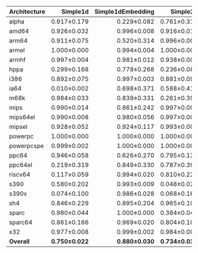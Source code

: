 | Architecture | Simple1d | Simple1dEmbedding | Simple2d | Simple2dEmbedding | ResNet50 | ResNet50Embedding |
| ------------ | ------------: | ------------: | ------------: | ------------: | ------------: | ------------: |
| alpha | 0.917±0.179 | 0.229±0.082 | 0.761±0.311 | 0.242±0.069 | 0.159±0.074 | 0.256±0.134 |
| amd64 | 0.926±0.032 | 0.996±0.008 | 0.916±0.017 | 0.993±0.008 | 0.870±0.015 | 0.985±0.008 |
| arm64 | 0.911±0.075 | 0.520±0.314 | 0.996±0.005 | 0.494±0.364 | 0.977±0.012 | 0.957±0.056 |
| armel | 1.000±0.000 | 0.994±0.004 | 1.000±0.000 | 0.995±0.004 | 0.996±0.003 | 0.986±0.011 |
| armhf | 0.997±0.004 | 0.981±0.012 | 0.938±0.005 | 0.981±0.008 | 0.953±0.013 | 0.974±0.013 |
| hppa | 0.299±0.168 | 0.778±0.268 | 0.236±0.084 | 0.762±0.289 | 0.944±0.082 | 0.869±0.207 |
| i386 | 0.892±0.075 | 0.997±0.003 | 0.881±0.096 | 0.997±0.002 | 0.820±0.026 | 0.929±0.032 |
| ia64 | 0.010±0.002 | 0.698±0.371 | 0.588±0.419 | 0.088±0.274 | 0.004±0.007 | 0.225±0.301 |
| m68k | 0.984±0.033 | 0.839±0.331 | 0.261±0.399 | 0.928±0.217 | 0.571±0.417 | 0.905±0.172 |
| mips | 0.990±0.014 | 0.861±0.242 | 0.997±0.003 | 0.836±0.189 | 0.994±0.007 | 0.946±0.062 |
| mips64el | 0.990±0.008 | 0.980±0.056 | 0.997±0.003 | 0.921±0.137 | 0.873±0.084 | 0.970±0.047 |
| mipsel | 0.928±0.052 | 0.924±0.117 | 0.993±0.009 | 0.952±0.062 | 0.987±0.009 | 0.995±0.006 |
| powerpc | 1.000±0.000 | 1.000±0.000 | 1.000±0.000 | 1.000±0.000 | 0.999±0.001 | 1.000±0.000 |
| powerpcspe | 0.999±0.002 | 1.000±0.000 | 1.000±0.000 | 1.000±0.000 | 0.995±0.006 | 1.000±0.000 |
| ppc64 | 0.946±0.058 | 0.626±0.270 | 0.795±0.139 | 0.336±0.177 | 0.891±0.063 | 0.704±0.178 |
| ppc64el | 0.219±0.319 | 0.849±0.330 | 0.787±0.391 | 0.735±0.318 | 0.978±0.019 | 0.998±0.002 |
| riscv64 | 0.117±0.059 | 0.994±0.020 | 0.810±0.226 | 1.000±0.001 | 0.889±0.094 | 0.996±0.007 |
| s390 | 0.580±0.202 | 0.993±0.009 | 0.048±0.021 | 0.979±0.034 | 0.205±0.289 | 0.344±0.398 |
| s390x | 0.074±0.100 | 0.986±0.028 | 0.068±0.167 | 0.996±0.004 | 0.603±0.321 | 0.490±0.372 |
| sh4 | 0.846±0.229 | 0.895±0.204 | 0.965±0.106 | 0.999±0.001 | 0.982±0.029 | 0.999±0.001 |
| sparc | 0.980±0.044 | 1.000±0.000 | 0.384±0.049 | 1.000±0.000 | 0.882±0.101 | 0.999±0.001 |
| sparc64 | 0.861±0.166 | 0.969±0.020 | 0.804±0.102 | 0.984±0.013 | 0.918±0.075 | 0.983±0.029 |
| x32 | 0.977±0.008 | 0.999±0.002 | 0.984±0.006 | 0.998±0.002 | 0.968±0.005 | 0.995±0.003 |
| **Overall** | **0.750±0.022** | **0.880±0.030** | **0.734±0.039** | **0.843±0.020** | **0.789±0.024** | **0.843±0.027** |
